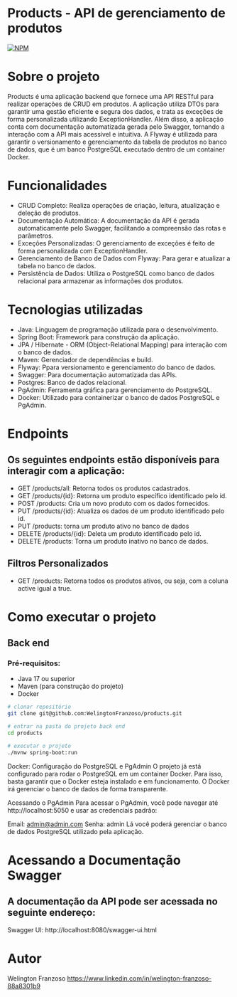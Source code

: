 # Products - API de gerenciamento de produtos

[![NPM](https://img.shields.io/npm/l/react)](https://github.com/WelingtonFranzoso/franzoso-agregador-de-investimentos/blob/main/LICENSE) 


# Sobre o projeto

Products é uma aplicação backend que fornece uma API RESTful para realizar operações de CRUD em produtos. A aplicação utiliza DTOs para garantir uma gestão eficiente e segura dos dados, e trata as exceções de forma personalizada utilizando ExceptionHandler.
Além disso, a aplicação conta com documentação automatizada gerada pelo Swagger, tornando a interação com a API mais acessível e intuitiva. A Flyway é utilizada para garantir o versionamento e gerenciamento da tabela de produtos no banco de dados, que é um banco PostgreSQL executado dentro de um container Docker.

# Funcionalidades
- CRUD Completo: Realiza operações de criação, leitura, atualização e deleção de produtos.
- Documentação Automática: A documentação da API é gerada automaticamente pelo Swagger, facilitando a compreensão das rotas e parâmetros.
- Exceções Personalizadas: O gerenciamento de exceções é feito de forma personalizada com ExceptionHandler.
- Gerenciamento de Banco de Dados com Flyway: Para gerar e atualizar a tabela no banco de dados.
- Persistência de Dados: Utiliza o PostgreSQL como banco de dados relacional para armazenar as informações dos produtos.

# Tecnologias utilizadas
- Java: Linguagem de programação utilizada para o desenvolvimento.
- Spring Boot: Framework para construção da aplicação.
- JPA / Hibernate - ORM (Object-Relational Mapping) para interação com o banco de dados.
- Maven: Gerenciador de dependências e build.
- Flyway: Ppara versionamento e gerenciamento do banco de dados.
- Swagger: Para documentação automatizada das APIs.
- Postgres: Banco de dados relacional.
- PgAdmin: Ferramenta gráfica para gerenciamento do PostgreSQL.
- Docker: Utilizado para containerizar o banco de dados PostgreSQL e PgAdmin.

# Endpoints
## Os seguintes endpoints estão disponíveis para interagir com a aplicação:
- GET /products/all: Retorna todos os produtos cadastrados.
- GET /products/{id}: Retorna um produto específico identificado pelo id.
- POST /products: Cria um novo produto com os dados fornecidos. 
- PUT /products/{id}: Atualiza os dados de um produto identificado pelo id.
- PUT /products: torna um produto ativo no banco de dados
- DELETE /products/{id}: Deleta um produto identificado pelo id.
- DELETE /products:  Torna um produto inativo no banco de dados.
## Filtros Personalizados
- GET /products: Retorna todos os produtos ativos, ou seja, com a coluna active igual a true.

# Como executar o projeto
## Back end
### Pré-requisitos: 
- Java 17 ou superior
- Maven (para construção do projeto)
- Docker

```bash
# clonar repositório
git clone git@github.com:WelingtonFranzoso/products.git

# entrar na pasta do projeto back end
cd products

# executar o projeto
./mvnw spring-boot:run
```

Docker: Configuração do PostgreSQL e PgAdmin
O projeto já está configurado para rodar o PostgreSQL em um container Docker. Para isso, basta garantir que o Docker esteja instalado e em funcionamento. O Docker irá gerenciar o banco de dados de forma transparente.

Acessando o PgAdmin
Para acessar o PgAdmin, você pode navegar até http://localhost:5050 e usar as credenciais padrão:

Email: admin@admin.com
Senha: admin
Lá você poderá gerenciar o banco de dados PostgreSQL utilizado pela aplicação.

# Acessando a Documentação Swagger
## A documentação da API pode ser acessada no seguinte endereço:

Swagger UI: http://localhost:8080/swagger-ui.html

# Autor

Welington Franzoso
https://www.linkedin.com/in/welington-franzoso-88a8301b9
